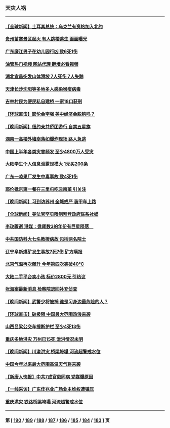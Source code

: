 ### 天灾人祸
---
#### [【全球新闻】土耳其总统：乌克兰有资格加入北约](../../pages/ncid280/n14031509.md?07102045) 
#### [贵州苗寨景区起火 有人跳楼逃生 画面曝光](../../pages/ncid280/n14031362.md?07102045) 
#### [广东廉江男子在幼儿园行凶 致6死1伤](../../pages/ncid280/n14031355.md?07102045) 
#### [油管热门视频 网站代理 翻墙必看视频](http://138.2.39.72:81/youtube.html?epic-marker?07102045)
#### [湖北宜昌突发山体滑坡 7人死伤 7人失踪](../../pages/ncid280/n14031048.md?07102045) 
#### [天津长沙沈阳等多地多人感染猴痘病毒](../../pages/ncid280/n14030703.md?07102045) 
#### [吉林村民为便民私自建桥  一家18口获刑](../../pages/ncid280/n14030702.md?07102045) 
#### [【环球直击】耶伦会李强 美中经济会脱钩吗？](../../pages/ncid280/n14030417.md?07102045) 
#### [【晚间新闻】纽约亲共侨团游行 自禁五星旗](../../pages/ncid280/n14030680.md?07102045) 
#### [湖南一高楼外墙崩落如爆炸现场 路人急逃](../../pages/ncid280/n14030657.md?07102045) 
#### [中国上半年各类灾害频发 至少4800万人受灾](../../pages/ncid280/n14030455.md?07102045) 
#### [大陆学生个人信息泄露规模大 1元买200条](../../pages/ncid280/n14030276.md?07102045) 
#### [广东一凉果厂发生中毒事故 致4死1伤](../../pages/ncid280/n14030167.md?07102045) 
#### [耶伦抵京第一餐在三里屯吃云南菜 引关注](../../pages/ncid280/n14030202.md?07102045) 
#### [【晚间新闻】习到访苏州 全城戒严 装甲车上路](../../pages/ncid280/n14030144.md?07102045) 
#### [【全球新闻】美法官罕见限制拜登政府联系社媒](../../pages/ncid280/n14030145.md?07102045) 
#### [李玟骤逝 港媒：逢尾数3的年份有巨星陨落　](../../pages/ncid280/n14029863.md?07102045) 
#### [中共国防科大七名教授病故 包括两名院士](../../pages/ncid280/n14029793.md?07102045) 
#### [辽宁阜新煤矿发生事故7死7伤 矿方瞒报](../../pages/ncid280/n14029490.md?07102045) 
#### [北京气温再次飙升 今年第四次突破40℃](../../pages/ncid280/n14029411.md?07102045) 
#### [大陆二手平台卖小孩 标价2800元 引热议](../../pages/ncid280/n14029545.md?07102045) 
#### [张海案最新消息 检察院退回补充侦查](../../pages/ncid280/n14029331.md?07102045) 
#### [【晚间新闻】武警少将被捕 谁是习身边最危险的人？](../../pages/ncid280/n14029449.md?07102045) 
#### [【环球直击】破极限 中国最大范围热浪来袭](../../pages/ncid280/n14029044.md?07102045) 
#### [山西吕梁公交车撞断护栏 至少4死13伤](../../pages/ncid280/n14029192.md?07102045) 
#### [重庆多地洪灾 万州已15死 泄洪情况未明](../../pages/ncid280/n14028733.md?07102045) 
#### [【晚间新闻】川渝洪灾 桥梁垮塌 河流超警戒水位](../../pages/ncid280/n14028679.md?07102045) 
#### [中国今年以来最大范围高温天气将来袭](../../pages/ncid280/n14028334.md?07102045) 
#### [【新唐人快报】中共7成官患同病 党媒爆原因](../../pages/ncid280/n14028281.md?07102045) 
#### [【一线采访】广东佳兆业广场业主维权遭镇压](../../pages/ncid280/n14028175.md?07102045) 
#### [重庆洪灾 铁路桥梁垮塌 河流超警戒水位](../../pages/ncid280/n14027834.md?07102045) 

---
#### 第 [ [190](./190.md?07102045) / [189](./189.md?07102045) / [188](./188.md?07102045) / [187](./187.md?07102045) / [186](./186.md?07102045) / [185](./185.md?07102045) / [184](./184.md?07102045) / [183](./183.md?07102045) ] 页
